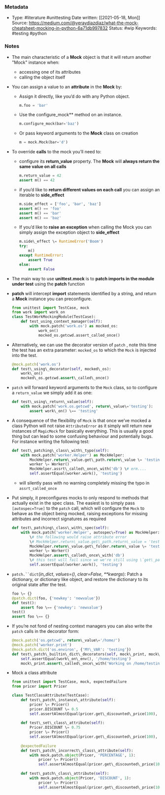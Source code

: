 ### Metadata

-  Type: #literature #unittesting
    Date written: [[2021-05-18, Mon]]  
    Source:  https://medium.com/@yeraydiazdiaz/what-the-mock-cheatsheet-mocking-in-python-6a71db997832
    Status: #wip 
    Keywords:  #testing #python 
	
### Notes
- The main characteristic of a **Mock** object is that it will return another "Mock" instance when:
	- accessing one of its attributes
	- calling the object itself

-  You can assign a value to an **attribute** in the **Mock** by:
	-   Assign it directly, like you’d do with any Python object.
		 ```python
		m.foo = 'bar'
		```
	
	- Use the configure_mock** method on an instance.
		```python
		m.configure_mock(bar='baz')
		```
	-   Or pass keyword arguments to the **Mock** class on creation
		```python
		m = mock.Mock(bar='d')
		```

- To override **calls** to the mock you’ll need to:
	- configure its **return_value** property. The **Mock** will **always return the same value on all calls**
		```python
		m.return_value = 42
		assert m() == 42
		```
	- if you’d like to **return different values on each call** you can assign an iterable to **side_effect**
		```python
		m.side_effect = ['foo', 'bar', 'baz']
		assert m() == 'foo'
		assert m() == 'bar'
		assert m() == 'baz'
		```
	- If you’d like to **raise an exception** when calling the Mock you can simply assign the exception object to **side_effect**
		```python
		m.side\_effect \= RuntimeError('Boom')
		try:
			m()
		except RuntimeError:
			assert True
		else:
			assert False
		```

- The main way to use **unittest.mock** is to **patch imports in the module under test** using the **patch** function

- **patch** will intercept  **import** statements identified by a string, and return a **Mock** instance you can preconfigure.
	```python
	from unittest import TestCase, mock
	from work import work_on
	class TestWorkMockingModule(TestCase):
		def test_using_context_manager(self):
			with mock.patch('work.os') as mocked_os:
				work_on()
				mocked_os.getcwd.assert_called_once()
	```

- Alternatively, we can use the decorator version of `patch` , note this time the test has an extra parameter: `mocked_os` to which the `Mock` is injected into the test.
	```python
	@mock.patch('work.os')
	def test\_using\_decorator(self, mocked\_os):
		work\_on()
		mocked\_os.getcwd.assert\_called\_once()
	```
	
- `patch` will forward keyword arguments to the `Mock` class, so to configure a `return_value` we simply add it as one:
	```python
	def test\_using\_return\_value(self):
		with mock.patch('work.os.getcwd', return\_value\='testing'):
			assert work\_on() \== 'testing'
	```

- A consequence of the flexibility of `Mock` is that once we’ve mocked a class Python will not raise `AttributeError` as it simply will return new instances of `MagicMock` for basically everything. This is usually a good thing but can lead to some confusing behaviour and potentially bugs. For instance writing the following test:
	```python
	def test\_patching\_class\_with\_typo(self):
		with mock.patch('worker.Helper') as MockHelper:
			MockHelper.return\_value.get\_path.return\_value \= 'testing'
			worker \= Worker()
			MockHelper.assrt\_called\_once\_with('db') \# erm....
			self.assertEqual(worker.work(), 'testing')
	```
	- will silently pass with no warning completely missing the typo in `assrt_called_once`
- Put simply, it preconfigures mocks to only respond to methods that actually exist in the spec class. The easiest is to simply pass `[autospec=True]` to the `patch` call, which will configure the `Mock` to behave as the object being mocked, raising exceptions for missing attributes and incorrect signatures as required
	```python
	def test\_patching\_class\_with\_spec(self):
		with mock.patch('worker.Helper', autospec\=True) as MockHelper:
			\# the following would raise attribute error
			\# MockHelper.return\_value.get\_path.return\_value = 'testing'
			MockHelper.return\_value.get\_folder.return\_value \= 'testing'
			worker \= Worker()
			MockHelper.assert\_called\_once\_with('db')
			\# this test will fail since we we're still using \`get\_path\`
			self.assertEqual(worker.work(), 'testing')
	```

- `patch.``dict`(_in\_dict_, _values=()_, _clear=False_, _\*\*kwargs_): Patch a dictionary, or dictionary like object, and restore the dictionary to its original state after the test.
	```python
	foo \= {}
	@patch.dict(foo, {'newkey': 'newvalue'})
	def test():
		assert foo \== {'newkey': 'newvalue'}
	test()
	assert foo \== {}
	```
- If you’re not fond of nesting context managers you can also write the `patch` calls in the decorator form:
	```python
	@mock.patch('os.getcwd', return\_value\='/home/')
	@mock.patch('worker.print')
	@mock.patch.dict('os.environ', {'MY\_VAR': 'testing'})
	def test\_patch\_builtin\_dict\_decorators(self, mock\_print, mock\_getcwd):
		self.assertEqual(work\_on\_env(), '/home/testing')
		mock\_print.assert\_called\_once\_with('Working on /home/testing')
	```
- Mock a class attribute
	```python
	from unittest import TestCase, mock, expectedFailure
	from pricer import Pricer
	
	class TestClassAttribute(TestCase):
		def test\_patch\_instance\_attribute(self):
			pricer \= Pricer()
			pricer.DISCOUNT \= 0.5
			self.assertAlmostEqual(pricer.get\_discounted\_price(100), 50.0)
		
		def test\_set\_class\_attribute(self):
			Pricer.DISCOUNT \= 0.75
			pricer \= Pricer()
			self.assertAlmostEqual(pricer.get\_discounted\_price(100), 75.0)
		
		@expectedFailure
		def test\_patch\_incorrect\_class\_attribute(self):
			with mock.patch.object(Pricer, 'PERCENTAGE', 1):
				pricer \= Pricer()
				self.assertAlmostEqual(pricer.get\_discounted\_price(100), 100)
		
		def test\_patch\_class\_attribute(self):
			with mock.patch.object(Pricer, 'DISCOUNT', 1):
				pricer \= Pricer()
				self.assertAlmostEqual(pricer.get\_discounted\_price(100), 100)
	```
